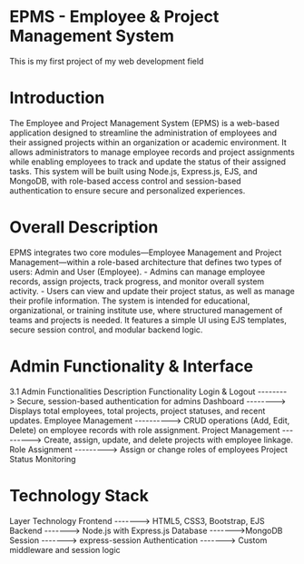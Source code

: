 # EPMS - Employee & Project Management System

This is my first project of my web development field 


# Introduction 
The Employee and Project Management System (EPMS) is a web-based application designed to 
streamline the administration of employees and their assigned projects within an organization or 
academic environment. It allows administrators to manage employee records and project 
assignments while enabling employees to track and update the status of their assigned tasks. This 
system will be built using Node.js, Express.js, EJS, and MongoDB, with role-based access control and 
session-based authentication to ensure secure and personalized experiences.


# Overall Description 
EPMS integrates two core modules—Employee Management and Project Management—within a 
role-based architecture that defines two types of users: Admin and User (Employee). - Admins can manage employee records, assign projects, track progress, and monitor overall system 
activity. - Users can view and update their project status, as well as manage their profile information. 
The system is intended for educational, organizational, or training institute use, where structured 
management of teams and projects is needed. It features a simple UI using EJS templates, secure 
session control, and modular backend logic.


# Admin Functionality & Interface

3.1 Admin Functionalities                      Description
Functionality 
Login & Logout          -------->   Secure, session-based authentication for admins
Dashboard               -------->    Displays total employees, total projects, project statuses, and recent updates.
Employee Management ---------->   CRUD operations (Add, Edit, Delete) on employee records with role assignment. 
Project Management  --------->   Create, assign, update, and delete projects with employee linkage. 
Role Assignment    --------->  Assign or change roles of employees Project Status Monitoring 

# Technology Stack 
Layer                       Technology 
Frontend       -------> HTML5, CSS3, Bootstrap, EJS 
Backend        -------> Node.js with Express.js
Database       ------->MongoDB 
Session        -------> express-session 
Authentication -------> Custom middleware and session logic
 
